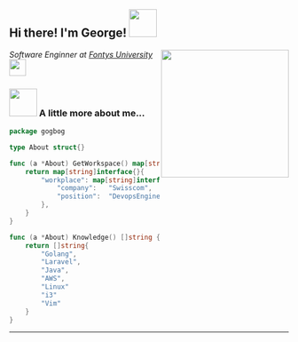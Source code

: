 <h2> Hi there! I'm George! <img src="https://i.giphy.com/media/LpiVeIRgrqVsZJpM5H/giphy.webp" width="50"></h2>
<img align='right' src="https://media4.giphy.com/media/PiQejEf31116URju4V/giphy.gif?cid=ecf05e47l7tqpnkal0ajb1gxtptrm0b8ragkcwh4de3w6qa2&rid=giphy.gif" width="230">
<p><em>Software Enginner at <a href="https://fontys.edu/">Fontys University</a><img src="https://media4.giphy.com/media/VDdh2wgmzsXAc7FCd7/giphy.gif?cid=ecf05e47n7hisv4atag75kudoy8gchc0a405sxw3xk6a24t9&rid=giphy.gif" width="30"></br>
</em></p>


### <img src="https://media1.giphy.com/media/PMExYMdOHKfa6GU32L/giphy.gif" width="50"> A little more about me...  

```go
package gogbog

type About struct{}

func (a *About) GetWorkspace() map[string]interface{} {
    return map[string]interface{}{
        "workplace": map[string]interface{}{
            "company":   "Swisscom",
            "position":  "DevopsEngineer",
        },
    }
}

func (a *About) Knowledge() []string {
    return []string{
        "Golang",
        "Laravel",
        "Java",
        "AWS",
        "Linux"
        "i3"
        "Vim"
    }
}

```


---
